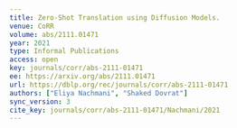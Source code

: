 ```yaml
---
title: Zero-Shot Translation using Diffusion Models.
venue: CoRR
volume: abs/2111.01471
year: 2021
type: Informal Publications
access: open
key: journals/corr/abs-2111-01471
ee: https://arxiv.org/abs/2111.01471
url: https://dblp.org/rec/journals/corr/abs-2111-01471
authors: ["Eliya Nachmani", "Shaked Dovrat"]
sync_version: 3
cite_key: journals/corr/abs-2111-01471/Nachmani/2021
---
```


